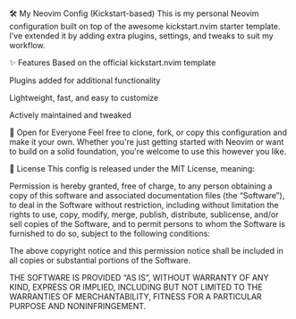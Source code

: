 🛠️ My Neovim Config (Kickstart-based)
This is my personal Neovim configuration built on top of the awesome kickstart.nvim starter template. I’ve extended it by adding extra plugins, settings, and tweaks to suit my workflow.

✨ Features
Based on the official kickstart.nvim template

Plugins added for additional functionality

Lightweight, fast, and easy to customize

Actively maintained and tweaked

🤝 Open for Everyone
Feel free to clone, fork, or copy this configuration and make it your own. Whether you're just getting started with Neovim or want to build on a solid foundation, you're welcome to use this however you like.

📜 License
This config is released under the MIT License, meaning:

Permission is hereby granted, free of charge, to any person obtaining a copy of this software and associated documentation files (the “Software”), to deal in the Software without restriction, including without limitation the rights to use, copy, modify, merge, publish, distribute, sublicense, and/or sell copies of the Software, and to permit persons to whom the Software is furnished to do so, subject to the following conditions:

The above copyright notice and this permission notice shall be included in all copies or substantial portions of the Software.

THE SOFTWARE IS PROVIDED “AS IS”, WITHOUT WARRANTY OF ANY KIND, EXPRESS OR IMPLIED, INCLUDING BUT NOT LIMITED TO THE WARRANTIES OF MERCHANTABILITY, FITNESS FOR A PARTICULAR PURPOSE AND NONINFRINGEMENT.
